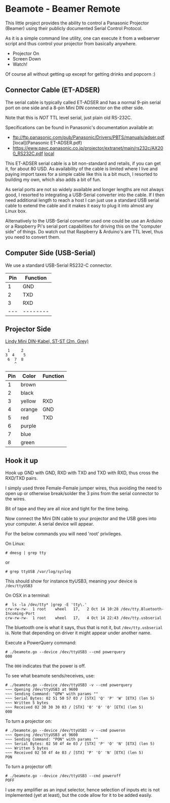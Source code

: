 # Beamote - Beamer Remote

This little project provides the ability to control a Panasonic Projector (Beamer)
using their publicly documented Serial Control Protocol.

As it is a simple command line utility, one can execute it from
a webserver script and thus control your projector from basically anywhere.

 * Projector On
 * Screen Down
 * Watch!

Of course all without getting up except for getting drinks and popcorn :)

## Connector Cable (ET-ADSER)

The serial cable is typically called ET-ADSER and has a normal 9-pin serial port
on one side and a 8-pin Mini DIN connector on the other side.

Note that this is *NOT* TTL level serial, just plain old RS-232C.

Specifications can be found in Panasonic's documentation available at:

 * ftp://ftp.panasonic.com/pub/Panasonic/Drivers/PBTS/manuals/adser.pdf [local](Panasonic ET-ADSER.pdf)
 * https://eww.pavc.panasonic.co.jp/projector/extranet/main/rs232c/AX200_RS232C.pdf [local](AX200_RS232C.pdf)

This ET-ADSER serial cable is a bit non-standard and retails, if you can get it, for about 80 USD.
As availability of the cable is limited where I live and paying import taxes for a simple cable like
this is a bit much, I resorted to building my own, which also adds a bit of fun.

As serial ports are not so widely available and longer lengths are not always good,
I resorted to integrating a USB-Serial converter into the cable. If I then need
additional length to reach a host I can just use a standard USB serial cable to
extend the cable and it makes it easy to plug it into almost any Linux box.

Alternatively to the USB-Serial converter used one could be use an Arduino or
a Raspberry Pi's serial port capabilities for driving this on the "computer side" of things.
Do watch out that Raspberry & Arduino's are TTL level, thus you need to convert them.

## Computer Side (USB-Serial)

We use a standard USB-Serial RS232-C connector.

Pin | Function
--- | --------
 1  | GND     
 2  | TXD     
 3  | RXD     
--- | --------

## Projector Side

[Lindy Mini DIN-Kabel, ST-ST (2m, Grey)](http://www.lindy-usa.com/8-pin-Mini-DIN-cable-connector-connector-5m-31539.html)

```
 1     2
3  4    5
 6  7  8
    ^
```

Pin  | Color  | Function
---- | ------ | --------
 1   | brown  |          
 2   | black  |          
 3   | yellow | RXD      
 4   | orange | GND      
 5   | red    | TXD      
 6   | purple |          
 7   | blue   |          
 8   | green  |          

## Hook it up

Hook up GND with GND, RXD with TXD and TXD with RXD, thus cross the RXD/TXD pairs.

I simply used three Female-Female jumper wires, thus avoiding the need to open up
or otherwise break/solder the 3 pins from the serial connector to the wires.

Bit of tape and they are all nice and tight for the time being.

Now connect the Mini DIN cable to your projector and the USB goes into your computer.
A serial device will appear.

For the below commands you will need 'root' privileges.

On Linux:
```
# dmesg | grep tty
```
or
```
# grep ttyUSB /var/log/syslog
```
This should show for instance ttyUSB3, meaning your device is ```/dev/ttyUSB3```

On OSX in a terminal:
```
#  ls -la /dev/tty* |grep -E 'tty\.'
crw-rw-rw-  1 root    wheel   17,   2 Oct 14 10:28 /dev/tty.Bluetooth-Incoming-Port
crw-rw-rw-  1 root    wheel   17,   4 Oct 14 22:43 /dev/tty.usbserial
```

The bluetooth one is what it says, thus that is not it, but ```/dev/tty.usbserial``` is.
Note that depending on driver it might appear under another name.

Execute a PowerQuery command:
```
# ./beamote.go --device /dev/ttyUSB3 --cmd powerquery
000
```

The ```000``` indicates that the power is off.

To see what beamote sends/receives, use:
```
# ./beamote.go --device /dev/ttyUSB3 -v --cmd powerquery
~~~ Opening /dev/ttyUSB3 at 9600
~~~ Sending Command: "QPW" with params ""
~~~ Serial Bytes: 02 51 50 57 03 / [STX] 'Q' 'P' 'W' [ETX] (len 5)
~~~ Written 5 bytes
~~~ Received 02 30 30 30 03 / [STX] '0' '0' '0' [ETX] (len 5)
000
```

To turn a projector on:
```
# ./beamote.go --device /dev/ttyUSB3 -v --cmd poweron
~~~ Opening /dev/ttyUSB3 at 9600
~~~ Sending Command: "PON" with params ""
~~~ Serial Bytes: 02 50 4f 4e 03 / [STX] 'P' 'O' 'N' [ETX] (len 5)
~~~ Written 5 bytes
~~~ Received 02 50 4f 4e 03 / [STX] 'P' 'O' 'N' [ETX] (len 5)
PON
```

To turn a projector off:
```
# ./beamote.go --device /dev/ttyUSB3 --cmd poweroff
POFF
```

I use my amplifier as an input selector, hence selection of inputs etc is not implemented (yet at least), but the code allow for it to be added easily.

